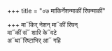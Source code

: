 +++
title = "०७ माकिर्नेशन्माकीं रिषन्माकीं"

+++
मा᳓किर् नेशन् मा᳓कीं रिषन्  
मा᳓कीं सं᳓ शारि के᳓वटे  
अ᳓था᳓रिष्टाभिर् आ᳓ गहि